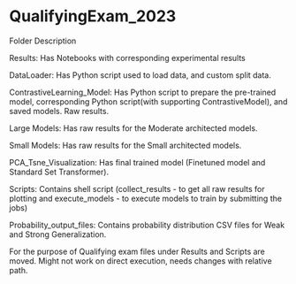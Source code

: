 # QualifyingExam_2023

Folder Description

Results: Has Notebooks with corresponding experimental results

DataLoader: Has Python script used to load data, and custom split data.

ContrastiveLearning_Model: Has Python script to prepare the pre-trained model, corresponding Python script(with supporting ContrastiveModel), and saved models. Raw results.

Large Models: Has raw results for the Moderate architected models.

Small Models: Has raw results for the Small architected models.

PCA_Tsne_Visualization: Has final trained model (Finetuned model and Standard Set Transformer).

Scripts: Contains shell script (collect_results - to get all raw results for plotting and execute_models - to execute models to train by submitting the jobs)

Probability_output_files: Contains probability distribution CSV files for Weak and Strong Generalization.


For the purpose of Qualifying exam files under Results and Scripts are moved. Might not work on direct execution, needs changes with relative path.
